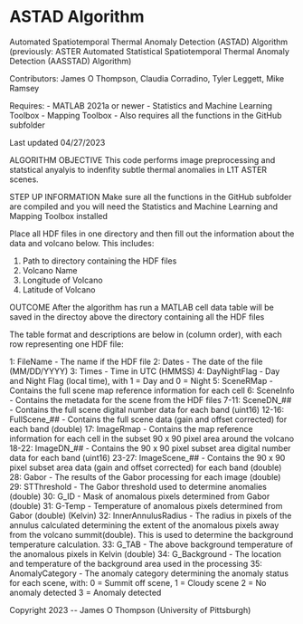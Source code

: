 # ASTAD Algorithm
 Automated Spatiotemporal Thermal Anomaly Detection (ASTAD) Algorithm 
 (previously: ASTER Automated Statistical Spatiotemporal Thermal Anomaly Detection (AASSTAD) Algorithm) 

Contributors: James O Thompson, Claudia Corradino, Tyler Leggett, Mike Ramsey

Requires: - MATLAB 2021a or newer
          - Statistics and Machine Learning Toolbox
          - Mapping Toolbox
          - Also requires all the functions in the GitHub subfolder

Last updated 04/27/2023

ALGORITHM OBJECTIVE
This code performs image preprocessing and statstical anyalyis to
indenfity subtle thermal anomalies in L1T ASTER scenes.

STEP UP INFORMATION
Make sure all the functions in the GitHub subfolder are compiled and you
will need the Statistics and Machine Learning and Mapping Toolbox
installed

Place all HDF files in one directory and then fill out the information 
about the data and volcano below. This includes:
  1. Path to directory containing the HDF files
  2. Volcano Name
  3. Longitude of Volcano
  4. Latitude of Volcano

OUTCOME
After the algorithm has run a MATLAB cell data table will be saved in 
the directoy above the directory containing all the HDF files

The table format and descriptions are below in (column order), with
each row representing one HDF file:

1: FileName - The name if the HDF file
2: Dates - The date of the file (MM/DD/YYYY)
3: Times - Time in UTC (HMMSS)
4: DayNightFlag - Day and Night Flag (local time), with 1 = Day and 
                  0 = Night
5: SceneRMap - Contains the full scene map reference information for each 
               cell
6: SceneInfo - Contains the metadata for the scene from the HDF files
7-11: SceneDN_## - Contains the full scene digital number data for each 
                   band (uint16) 
12-16: FullScene_## - Contains the full scene data (gain and offset 
                      corrected) for each band (double) 
17: ImageRmap - Contains the map reference information for each cell in 
                the subset 90 x 90 pixel area around the volcano
18-22: ImageDN_## - Contains the 90 x 90 pixel subset area digital number
                    data for each band (uint16) 
23-27: ImageScene_## - Contains the 90 x 90 pixel subset area data (gain 
                      and offset corrected) for each band (double) 
28: Gabor - The results of the Gabor processing for each image (double)
29: STThreshold - The Gabor threshold used to determine anomalies 
                  (double)
30: G_ID - Mask of anomalous pixels determined from Gabor (double)
31: G-Temp - Temperature of anomalous pixels determined from Gabor 
             (double) (Kelvin)
32: InnerAnnulusRadius - The radius in pixels of the annulus calculated 
                         determining the extent of the anomalous pixels
                         away from the volcano summit(double). This is 
                         used to determine the background temperature
                         calculation.
33: G_TAB - The above background temperature of the anomalous pixels in
            Kelvin (double)
34: G_Background - The location and temperature of the background area 
                   used in the processing
35: AnomalyCategory - The anomaly category determining the anomaly status
                      for each scene, with: 
                      0 = Summit off scene, 
                      1 = Cloudy scene
                      2 = No anomaly detected
                      3 = Anomaly detected


Copyright 2023 -- James O Thompson (University of Pittsburgh)
